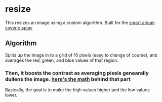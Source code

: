 # resize
This resizes an image using a custom algorithm. Built for the [smart album cover display](https://github.com/phultquist/smart-album-cover)

## Algorithm
Splits up the image in to a grid of 16 pixels (easy to change of course), and averages the red, green, and blue values of that region. 

### Then, it boosts the contrast as averaging pixels genearally dullens the image. [here's the math](https://www.desmos.com/calculator/xsoj6patxg) behind that part

Basically, the goal is to make the high values higher and the low values lower.
